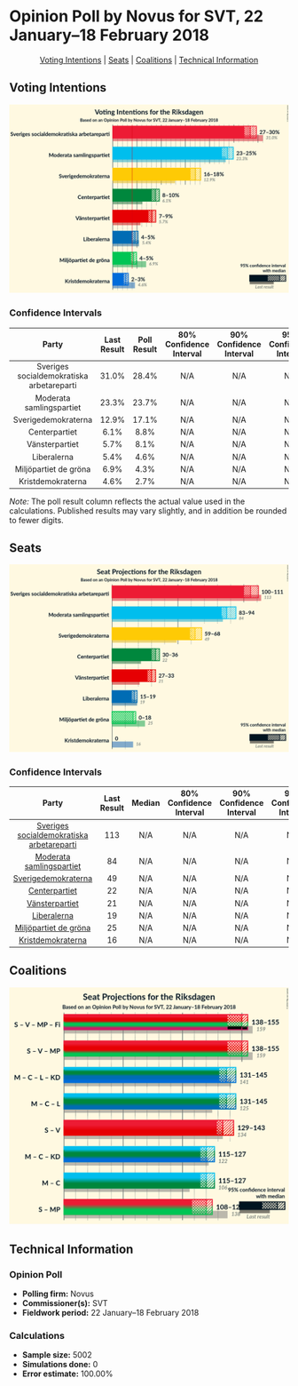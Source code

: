 # Opinion Poll by Novus for SVT, 22 January–18 February 2018

<p align="center"><a href="#voting-intentions">Voting Intentions</a> | <a href="#seats">Seats</a> | <a href="#coalitions">Coalitions</a> | <a href="#technical-information">Technical Information</a></p>

## Voting Intentions

![Graph with voting intentions not yet produced](2018-02-18-Novus.png "Voting Intentions")

### Confidence Intervals

| Party | Last Result | Poll Result | 80% Confidence Interval | 90% Confidence Interval | 95% Confidence Interval | 99% Confidence Interval |
|:-----:|:-----------:|:-----------:|:-----------------------:|:-----------------------:|:-----------------------:|:-----------------------:|
| Sveriges socialdemokratiska arbetareparti | 31.0% | 28.4% | N/A |N/A |N/A |N/A |
| Moderata samlingspartiet | 23.3% | 23.7% | N/A |N/A |N/A |N/A |
| Sverigedemokraterna | 12.9% | 17.1% | N/A |N/A |N/A |N/A |
| Centerpartiet | 6.1% | 8.8% | N/A |N/A |N/A |N/A |
| Vänsterpartiet | 5.7% | 8.1% | N/A |N/A |N/A |N/A |
| Liberalerna | 5.4% | 4.6% | N/A |N/A |N/A |N/A |
| Miljöpartiet de gröna | 6.9% | 4.3% | N/A |N/A |N/A |N/A |
| Kristdemokraterna | 4.6% | 2.7% | N/A |N/A |N/A |N/A |

*Note:* The poll result column reflects the actual value used in the calculations. Published results may vary slightly, and in addition be rounded to fewer digits.

## Seats

![Graph with seats not yet produced](2018-02-18-Novus-seats.png "Seats")

### Confidence Intervals

| Party | Last Result | Median | 80% Confidence Interval | 90% Confidence Interval | 95% Confidence Interval | 99% Confidence Interval |
|:-----:|:-----------:|:------:|:-----------------------:|:-----------------------:|:-----------------------:|:-----------------------:|
| <a href="#sveriges-socialdemokratiska-arbetareparti">Sveriges socialdemokratiska arbetareparti</a> | 113 | N/A | N/A |N/A |N/A |N/A |
| <a href="#moderata-samlingspartiet">Moderata samlingspartiet</a> | 84 | N/A | N/A |N/A |N/A |N/A |
| <a href="#sverigedemokraterna">Sverigedemokraterna</a> | 49 | N/A | N/A |N/A |N/A |N/A |
| <a href="#centerpartiet">Centerpartiet</a> | 22 | N/A | N/A |N/A |N/A |N/A |
| <a href="#vänsterpartiet">Vänsterpartiet</a> | 21 | N/A | N/A |N/A |N/A |N/A |
| <a href="#liberalerna">Liberalerna</a> | 19 | N/A | N/A |N/A |N/A |N/A |
| <a href="#miljöpartiet-de-gröna">Miljöpartiet de gröna</a> | 25 | N/A | N/A |N/A |N/A |N/A |
| <a href="#kristdemokraterna">Kristdemokraterna</a> | 16 | N/A | N/A |N/A |N/A |N/A |


## Coalitions

![Graph with coalitions seats not yet produced](2018-02-18-Novus-coalitions-seats.png "Coalitions Seats")


## Technical Information

### Opinion Poll

+ **Polling firm:** Novus
+ **Commissioner(s):** SVT
+ **Fieldwork period:** 22 January–18 February 2018

### Calculations

+ **Sample size:** 5002
+ **Simulations done:** 0
+ **Error estimate:** 100.00%

